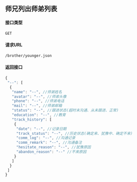 ## 师兄列出师弟列表
#### 接口类型
	GET
#### 请求URL
	/brother/younger.json
#### 返回接口
```js
{
 "--": [
  {
   "name": "--", //师弟姓名
   "avatar": "--", //师弟头像
   "phone": "--", //师弟电话
   "mail": "--", //师弟邮箱
   "status": "--", //跟进状态(超时未沟通、从未跟进、正常)
   "education": "--", //教育
   "track_history": [
    {
     "date": "--", //记录日期
     "track_status": "--", //历史状态(确定来、犹豫中、确定不来)
     "comm_log": "--", //沟通记录
     "comm_remark": "--", //沟通备注
     "hesitate_reason": "--", //犹豫原因
     "abandon_reason": "--" //不来原因
    }
   ]
  }
 ]
}
```